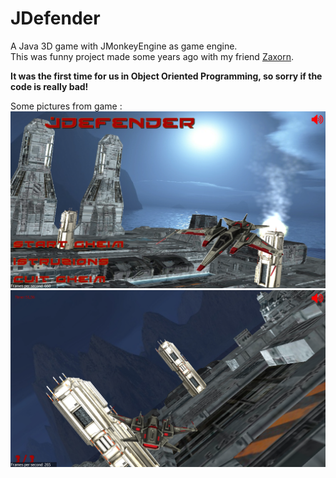 # JDefender  
  
A Java 3D game with JMonkeyEngine as game engine.  
This was funny project made some years ago with my friend [Zaxorn](https://github.com/Zaxorn).
  
**It was the first time for us in Object Oriented Programming, so sorry if the code is really bad!**

Some pictures from game :
![Game menu](pictures/menu.png)
![In game](pictures/ingame.png)
